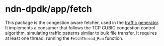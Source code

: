 # ndn-dpdk/app/fetch

This package is the congestion aware fetcher, used in the [traffic generator](../tg).
It implements a consumer that follows the TCP CUBIC congestion control algorithm, simulating traffic patterns similar to bulk file transfer.
It requires at least one thread, running the `FetchThread_Run` function.
